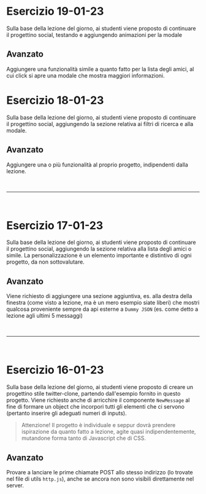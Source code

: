 # Esercizio 19-01-23

Sulla base della lezione del giorno, ai studenti viene proposto di continuare il progettino social, testando e aggiungendo animazioni per la modale

## Avanzato

Aggiungere una funzionalità simile a quanto fatto per la lista degli amici, al cui click si apre una modale che mostra maggiori informazioni.

# Esercizio 18-01-23

Sulla base della lezione del giorno, ai studenti viene proposto di continuare il progettino social, aggiungendo la sezione relativa ai filtri di ricerca e alla modale.

## Avanzato

Aggiungere una o più funzionalità al proprio progetto, indipendenti dalla lezione.

<br>
<hr>
<br>

# Esercizio 17-01-23

Sulla base della lezione del giorno, ai studenti viene proposto di continuare il progettino social, aggiungendo la sezione relativa alla lista degli amici o simile. La personalizzazione è un elemento importante e distintivo di ogni progetto, da non sottovalutare.

## Avanzato

Viene richiesto di aggiungere una sezione aggiuntiva, es. alla destra della finestra (come visto a lezione, ma è un mero esempio siate liberi) che mostri qualcosa proveniente sempre da api esterne a `Dummy JSON` (es. come detto a lezione agli ultimi 5 messaggi)

<br>
<hr>
<br>

# Esercizio 16-01-23

Sulla base della lezione del giorno, ai studenti viene proposto di creare un progettino stile twitter-clone, partendo dall'esempio fornito in questo progetto.
Viene richiesto anche di arricchire il componente `NewMessage` al fine di formare un object che incorpori tutti gli elementi che ci servono (pertanto inserire gli adeguati numeri di inputs).

> Attenzione! Il progetto è individuale e seppur dovrà prendere ispirazione da quanto fatto a lezione, agite quasi indipendentemente, mutandone forma tanto di Javascript che di CSS.

## Avanzato

Provare a lanciare le prime chiamate POST allo stesso indirizzo (lo trovate nel file di utils `http.js`), anche se ancora non sono visibili direttamente nel server.
